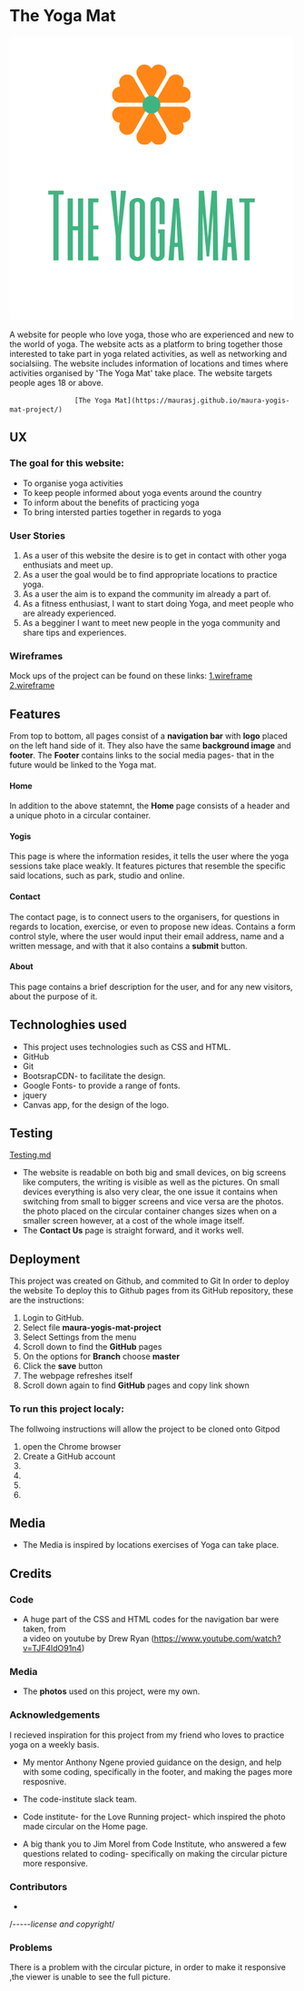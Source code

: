 # The Yoga Mat
<img src="assets/images/yogalogo2.png" alt="">




A website for people who love yoga, those who are experienced and new to the world of yoga.
The website acts as a platform to bring together those interested to take part in yoga related activities, as well as networking and socialsiing.
The website includes information of locations and times where activities organised by 'The Yoga Mat' take place.
The website targets people ages 18 or above.
                               
                    [The Yoga Mat](https://maurasj.github.io/maura-yogis-mat-project/)

## UX

### The goal for this website:
* To organise yoga activities 
* To keep people informed about yoga events around the country
* To inform about the benefits of practicing yoga
* To bring intersted parties together in regards to yoga


### User Stories
1. As a user of this website the desire is to get in contact with other yoga enthusiats and meet up.
2. As a user the goal would be to find appropriate locations to practice yoga.
3. As a user the aim is to expand the community im already a part of.
4. As a fitness enthusiast, I want to start doing Yoga, and meet people who are already experienced.
5. As a begginer I want to meet new people in the yoga community and share tips and experiences.

### Wireframes
Mock ups of the project can be found on these links:
[1.wireframe](assets/images/wireframe-1.png)
[2.wireframe](assets/images/wireframe-2.png)


## Features
From top to bottom, all pages consist of a **navigation bar** with **logo** placed on the left hand side of it. They also have
the same **background image** and **footer**. The **Footer** contains links to the social media pages- that in the future would be 
linked to the Yoga mat.

#### Home
In addition to the above statemnt, the **Home** page consists of a header and a unique photo in a circular container.
#### Yogis
This page is where the information resides, it tells the user where the yoga sessions take place weakly.
It features pictures that resemble the specific said locations, such as park, studio and online.
#### Contact
The contact page, is to connect users to the organisers, for questions in regards to location, exercise, or even to
propose new ideas. 
Contains a form control style, where the user would input their email address, name and a written message,
and with that it also contains a **submit** button.
#### About
This page contains a brief description for the user, and for any new visitors, about the purpose of it.

## Technologhies used
* This project uses technologies such as CSS and HTML.
* GitHub
* Git
* BootsrapCDN- to facilitate the design.
* Google Fonts- to provide a range of fonts.
* jquery
* Canvas app, for the design of the logo.

## Testing
[Testing.md](testing.md)
* The website is readable on both big and small devices, on big screens like computers, the writing is visible as well as the pictures.
On small devices everything is also very clear, the one issue it contains when switching from small to bigger screens and vice versa
are the photos. the photo placed on the circular container changes sizes when on a smaller screen however, at a cost of the whole image itself.
* The **Contact Us** page is straight forward, and it works well.

## Deployment
This project was created on Github, and commited to Git
In order to deploy the website
To deploy this to Github pages from its GitHub repository, these are the instructions:
1. Login to GitHub.
2. Select file **maura-yogis-mat-project**
3. Select Settings from the menu
4. Scroll down to find the **GitHub** pages
5. On the options for **Branch** choose **master**
6. Click the **save** button 
7. The webpage refreshes itself
8. Scroll down again to find **GitHub** pages and copy link shown

### To run this project localy:
The follwoing instructions will allow the project to be cloned onto Gitpod
1. open the Chrome browser
2. Create a GitHub account
3.
4.
5. 
6. 

## Media
* The Media is inspired by locations exercises of Yoga can take place.

## Credits 

### Code
* A huge part of the CSS and HTML codes for the navigation bar were taken, from  
a video on youtube by Drew Ryan (https://www.youtube.com/watch?v=TJF4ldO91n4)

### Media 
* The **photos** used on this project, were my own.

### Acknowledgements
I recieved inspiration for this project from my friend who loves to practice yoga on a weekly basis.
* My mentor Anthony Ngene provied guidance on the design, and help with some coding, specifically in the footer,
and making the pages more resposnive.
* The code-institute slack team.

* Code institute- for the Love Running project- which inspired the photo made circular on the Home page. 
* A big thank you to Jim Morel from Code Institute, who answered a few questions related to coding- 
specifically on making the circular picture more responsive.

### Contributors
*

/*-----license and copyright*/

### Problems
There is a problem with the circular picture, in order to make it responsive ,the viewer is unable to see the full picture.

